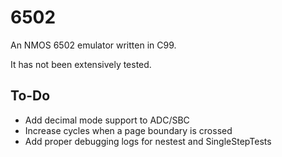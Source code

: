 # 6502
An NMOS 6502 emulator written in C99.

It has not been extensively tested.

## To-Do
- Add decimal mode support to ADC/SBC
- Increase cycles when a page boundary is crossed
- Add proper debugging logs for nestest and SingleStepTests
